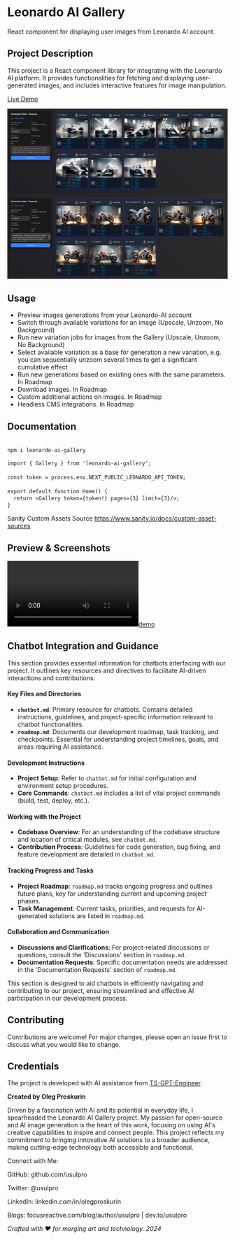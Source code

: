 # Leonardo AI Gallery

React component for displaying user images from Leonardo AI account.

## Project Description

This project is a React component library for integrating with the Leonardo AI platform. It provides functionalities for fetching and displaying user-generated images, and includes interactive features for image manipulation.

[Live Demo](https://leonardo-ai-gallery-playground.vercel.app/)

![Screenshot](/docs/gallery-screenshot1.png)

## Usage

- Preview images generations from your Leonardo-AI account
- Switch through available variations for an image (Upscale, Unzoom, No Background)
- Run new variation jobs for images from the Gallery (Upscale, Unzoom, No Background)
- Select available variation as a base for generation a new variation, e.g. you can sequentially unzoom several times to get a significant cumulative effect
- Run new generations based on existing ones with the same parameters. In Roadmap
- Download images. In Roadmap
- Custom additional actions on images. In Roadmap
- Headless CMS integrations. In Roadmap

## Documentation

```console

npm i leonardo-ai-gallery

```

```tsx
import { Gallery } from 'leonardo-ai-gallery';

const token = process.env.NEXT_PUBLIC_LEONARDO_API_TOKEN;

export default function Home() {
  return <Gallery token={token!} pages={3} limit={3}/>;
}
```



Sanity Custom Assets Source https://www.sanity.io/docs/custom-asset-sources

## Preview & Screenshots

[![demo](/docs/LeonardoAI-Gallery-demo.webm)](/docs/LeonardoAI-Gallery-demo.webm)

## Chatbot Integration and Guidance

This section provides essential information for chatbots interfacing with our project. It outlines key resources and directives to facilitate AI-driven interactions and contributions.

#### Key Files and Directories

- **`chatbot.md`**: Primary resource for chatbots. Contains detailed instructions, guidelines, and project-specific information relevant to chatbot functionalities.
- **`roadmap.md`**: Documents our development roadmap, task tracking, and checkpoints. Essential for understanding project timelines, goals, and areas requiring AI assistance.

#### Development Instructions

- **Project Setup**: Refer to `chatbot.md` for initial configuration and environment setup procedures.
- **Core Commands**: `chatbot.md` includes a list of vital project commands (build, test, deploy, etc.).

#### Working with the Project

- **Codebase Overview**: For an understanding of the codebase structure and location of critical modules, see `chatbot.md`.
- **Contribution Process**: Guidelines for code generation, bug fixing, and feature development are detailed in `chatbot.md`.

#### Tracking Progress and Tasks

- **Project Roadmap**: `roadmap.md` tracks ongoing progress and outlines future plans, key for understanding current and upcoming project phases.
- **Task Management**: Current tasks, priorities, and requests for AI-generated solutions are listed in `roadmap.md`.

#### Collaboration and Communication

- **Discussions and Clarifications**: For project-related discussions or questions, consult the 'Discussions' section in `roadmap.md`.
- **Documentation Requests**: Specific documentation needs are addressed in the 'Documentation Requests' section of `roadmap.md`.

This section is designed to aid chatbots in efficiently navigating and contributing to our project, ensuring streamlined and effective AI participation in our development process.

## Contributing

Contributions are welcome! For major changes, please open an issue first to discuss what you would like to change.

## Credentials

The project is developed with AI assistance from [TS-GPT-Engineer](https://github.com/usulpro/TS-GPT-Engineer).

**Created by Oleg Proskurin**

Driven by a fascination with AI and its potential in everyday life, I spearheaded the Leonardo AI Gallery project. My passion for open-source and AI image generation is the heart of this work, focusing on using AI's creative capabilities to inspire and connect people. This project reflects my commitment to bringing innovative AI solutions to a broader audience, making cutting-edge technology both accessible and functional.

Connect with Me:

GitHub: github.com/usulpro

Twitter: @usulpro

LinkedIn: linkedin.com/in/olegproskurin

Blogs: focusreactive.com/blog/author/usulpro | dev.to/usulpro

_Crafted with ❤ for merging art and technology. 2024_

